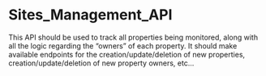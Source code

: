 # Sites_Management_API

This API should be used to track all properties being monitored, along with all
the logic regarding the “owners” of each property. It should make available
endpoints for the creation/update/deletion of new properties,
creation/update/deletion of new property owners, etc...